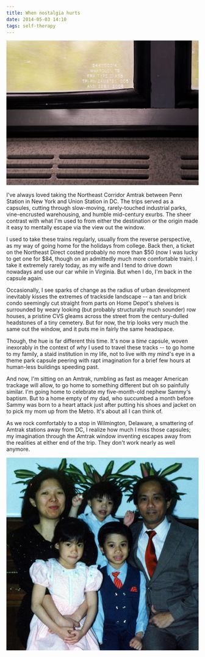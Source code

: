 ```yaml
---
title: When nostalgia hurts
date: 2014-05-03 14:10
tags: self-therapy
---
```


![](/images/amtrak-window.jpg?align=fullWidth)

I've always loved taking the Northeast Corridor Amtrak between Penn Station in New York and Union Station in DC. The trips served as a capsules, cutting through slow-moving, rarely-touched industrial parks, vine-encrusted warehousing, and humble mid-century exurbs. The sheer contrast with what I'm used to from either the destination or the origin made it easy to mentally escape via the view out the window. 

<span class="more"></span>

I used to take these trains regularly, usually from the reverse perspective, as my way of going home for the holidays from college. Back then, a ticket on the Northeast Direct costed probably no more than $50 (now I was lucky to get one for $84, though on an admittedly much more comfortable train). I take it extremely rarely today, as my wife and I tend to drive down nowadays and use our car while in Virginia. But when I do, I'm back in the capsule again.

Occasionally, I see sparks of change as the radius of urban development inevitably kisses the extremes of trackside landscape -- a tan and brick condo seemingly cut straight from parts on Home Depot's shelves is surrounded by weary looking (but probably structurally much sounder) row houses, a pristine CVS gleams across the street from the century-dulled headstones of a tiny cemetery. But for now, the trip looks very much the same out the window, and it puts me in fairly the same headspace.

Though, the hue is far different this time. It's now a *time* capsule, woven inexorably in the context of *why* I used to travel these tracks -- to go home to my family, a staid institution in my life, not to live with my mind's eye in a theme park capsule peering with rapt imagination for a brief few hours at human-less buildings speeding past.

And now, I'm sitting on an Amtrak, rumbling as fast as meager American trackage will allow, to go home to something different but oh so painfully similar. I'm going home to celebrate my five-month-old nephew Sammy's baptism. But to a home empty of my dad, who succumbed a month before Sammy was born to a heart attack just after putting his shoes and jacket on to pick my mom up from the Metro. It's about all I can think of.

As we rock comfortably to a stop in Wilmington, Delaware, a smattering of Amtrak stations away from DC, I realize how much I miss those capsules; my imagination through the Amtrak window inventing escapes away from the realities at either end of the trip. They don't work nearly as well anymore.

![](/images/dad-006.jpg?align=centered)
